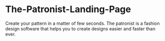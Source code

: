 # The-Patronist-Landing-Page
Create your pattern in a matter of few seconds. The patronist is a fashion design software that helps you to create designs easier and faster than ever.
